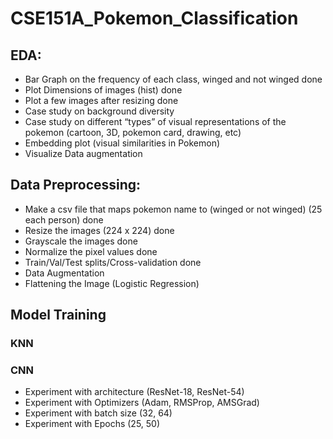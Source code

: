 # CSE151A_Pokemon_Classification

## EDA:
- Bar Graph on the frequency of each class, winged and not winged done 
- Plot Dimensions of images (hist) done 
- Plot a few images after resizing done 
- Case study on background diversity 
- Case study on different “types” of visual representations of the pokemon (cartoon, 3D, pokemon card, drawing, etc)
- Embedding plot (visual similarities in Pokemon)
- Visualize Data augmentation

## Data Preprocessing:
- Make a csv file that maps pokemon name to (winged or not winged) (25 each person) done 
- Resize the images (224 x 224) done 
- Grayscale the images done 
- Normalize the pixel values done 
- Train/Val/Test splits/Cross-validation done 
- Data Augmentation 
- Flattening the Image (Logistic Regression)

## Model Training
### KNN
### CNN
- Experiment with architecture (ResNet-18, ResNet-54)
- Experiment with Optimizers (Adam, RMSProp, AMSGrad)
- Experiment with batch size (32, 64)
- Experiment with Epochs (25, 50)
